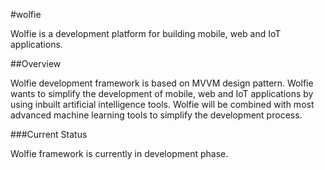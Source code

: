 #wolfie

Wolfie is a development platform for building mobile, web and IoT applications.

##Overview

Wolfie development framework is based on MVVM design pattern. Wolfie wants to simplify the development of mobile, web and IoT applications by using inbuilt artificial intelligence tools. Wolfie will be combined with most advanced machine learning tools to simplify the development process.

###Current Status

Wolfie framework is currently in development phase.
